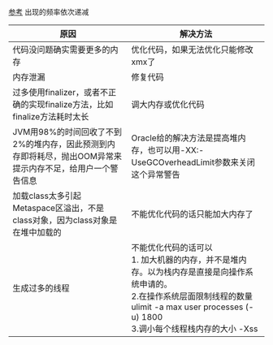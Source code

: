 [参考](https://tier1app.files.wordpress.com/2014/12/outofmemoryerror2.pdf)
出现的频率依次递减


|原因|解决方法|
--|--|
代码没问题确实需要更多的内存|优化代码，如果无法优化只能修改xmx了
内存泄漏|修复代码
过多使用finalizer，或者不正确的实现finalize方法，比如finalize方法耗时太长|调大内存或优化代码
JVM用98%的时间回收了不到2%的堆内存，因此预测到内存即将耗尽，抛出OOM异常来提示内存不足，给用户一个警告信息|Oracle给的解决方法是提高堆内存，也可以用-XX:-UseGCOverheadLimit参数来关闭这个异常警告
加载class太多引起Metaspace区溢出，不是class对象，因为class对象是在堆中加载的|不能优化代码的话只能加大内存了
生成过多的线程|不能优化代码的话可以<br>1. 加大机器的内存，并不是堆内存。以为栈内存是直接是向操作系统申请的。 <br>2.在操作系统层面限制线程的数量ulimit -a max user processes (-u) 1800  <br> 3.调小每个线程栈内存的大小 -Xss 
